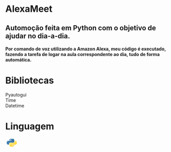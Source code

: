 # AlexaMeet
<h2>
Automoção feita em Python com o objetivo de ajudar no dia-a-dia.</h2>
<h4>Por comando de voz utilizando a Amazon Alexa, meu código é executado, fazendo a tarefa de logar na aula correspondente ao dia, tudo de forma automática.</h4>


# Bibliotecas
Pyautogui</br>
Time</br>
Datetime</br>

# Linguagem
<img align="center" alt="-Python" height="30" width="40" src="https://raw.githubusercontent.com/devicons/devicon/master/icons/python/python-original.svg">
